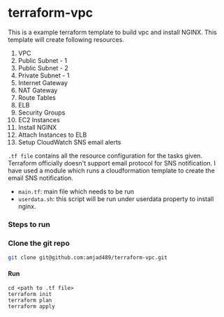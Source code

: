 # terraform-vpc
This is a example terraform template to build vpc and install NGINX. This template will create following resources.
   1. VPC
   2. Public Subnet - 1
   3. Public Subnet - 2
   4. Private Subnet - 1
   5. Internet Gateway
   6. NAT Gateway
   7. Route Tables
   8. ELB
   9. Security Groups
   10. EC2 Instances
   11. Install NGINX
   12. Attach Instances to ELB
   13. Setup CloudWatch SNS email alerts

`.tf file` contains all the resource configuration for the tasks given. Terraform officially doesn't support email protocol for SNS notification. I have used a module which runs a cloudformation template to create the email SNS notification.
 - `main.tf`: main file which needs to be run
 - `userdata.sh`: this script will be run under userdata property to install nginx.

### Steps to run
### Clone the git repo
```bash
git clone git@github.com:amjad489/terraform-vpc.git
```
#### Run
```
cd <path to .tf file>
terraform init
terraform plan
terraform apply
```
